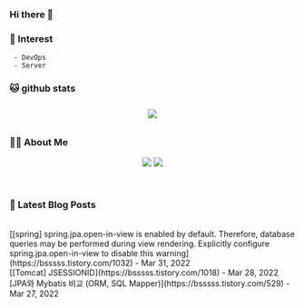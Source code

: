 
### Hi there 👋   

### 📖   Interest   
     - DevOps   
     - Server  

###  🐱 github stats  

<div id="main" align="center">
    <img src="https://github-readme-stats.vercel.app/api?username=qpyu66&hide=stars,contribs&count_private=true&show_icons=true"
        style="height: auto; margin-left: 20px; margin-right: 20px; padding: 10px;"/>
</div>

###  💁‍♀️ About Me  
<p align="center">
    <a href="https://bsssss.tistory.com/"><img src="https://img.shields.io/badge/Blog-FF5722?style=flat-square&logo=Blogger&logoColor=white"/></a>
    <a href="mailto:qpyu66@gmail.com"><img src="https://img.shields.io/badge/Gmail-d14836?style=flat-square&logo=Gmail&logoColor=white&link=qpyu66@gmail.com"/></a>
</p>

<br>

### 📕 Latest Blog Posts   
<br>
[[spring] spring.jpa.open-in-view is enabled by default. Therefore, database queries may be performed during view rendering. Explicitly configure spring.jpa.open-in-view to disable this warning](https://bsssss.tistory.com/1032) - Mar 31, 2022<br>
[[Tomcat] JSESSIONID](https://bsssss.tistory.com/1018) - Mar 28, 2022<br>
[JPA와 Mybatis 비교 (ORM, SQL Mapper)](https://bsssss.tistory.com/529) - Mar 27, 2022<br>
